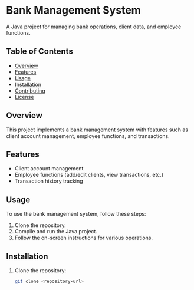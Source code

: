 # Bank Management System

A Java project for managing bank operations, client data, and employee functions.

## Table of Contents
- [Overview](#overview)
- [Features](#features)
- [Usage](#usage)
- [Installation](#installation)
- [Contributing](#contributing)
- [License](#license)

## Overview
This project implements a bank management system with features such as client account management, employee functions, and transactions.

## Features
- Client account management
- Employee functions (add/edit clients, view transactions, etc.)
- Transaction history tracking

## Usage
To use the bank management system, follow these steps:
1. Clone the repository.
2. Compile and run the Java project.
3. Follow the on-screen instructions for various operations.

## Installation
1. Clone the repository:
   ```bash
   git clone <repository-url>

